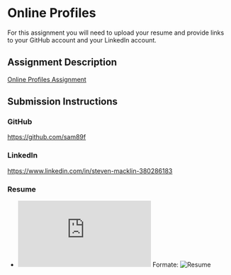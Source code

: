 # Online Profiles
For this assignment you will need to upload your resume and provide links to your GitHub account and your LinkedIn account.

## Assignment Description
[Online Profiles Assignment](https://education.launchcode.org/liftoff/modules/assignments/online-profiles)

## Submission Instructions
 
### GitHub
https://github.com/sam89f
 
### LinkedIn
https://www.linkedin.com/in/steven-macklin-380286183

### Resume

* ![Resume](https://github.com/sam89f/liftoff-assignments/blob/master/newReseme.pdf)
Formate: ![Resume](url)
